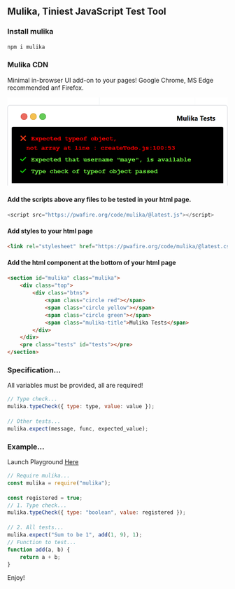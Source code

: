 ## Mulika, Tiniest JavaScript Test Tool

### Install mulika

```bash
npm i mulika 
```

### Mulika CDN
Minimal in-browser UI add-on to your pages! Google Chrome, MS Edge recommended anf Firefox.

![Mulika Terminal](https://raw.githubusercontent.com/mayeedwin/mulika/master/assets/mulikaterminal.png)

#### Add the scripts above any files to be tested in your html page.

```js
<script src="https://pwafire.org/code/mulika/@latest.js"></script>
```

#### Add styles to your html page

```html
<link rel="stylesheet" href="https://pwafire.org/code/mulika/@latest.css" />
```

#### Add the html component at the bottom of your html page

```html
<section id="mulika" class="mulika">
    <div class="top">
        <div class="btns">
            <span class="circle red"></span>
            <span class="circle yellow"></span>
            <span class="circle green"></span>
            <span class="mulika-title">Mulika Tests</span>
        </div>
    </div>
    <pre class="tests" id="tests"></pre>
</section>
```


### Specification...

All variables must be provided, all are required!

```js
// Type check...
mulika.typeCheck({ type: type, value: value });

// Other tests...
mulika.expect(message, func, expected_value);
```

### Example...

Launch Playground [Here](https://npm.runkit.com/mulika)

```js
// Require mulika...
const mulika = require("mulika");

const registered = true;
// 1. Type check...
mulika.typeCheck({ type: "boolean", value: registered });

// 2. All tests...
mulika.expect("Sum to be 1", add(1, 9), 1);
// Function to test...
function add(a, b) {
    return a + b;
}
```

Enjoy!
